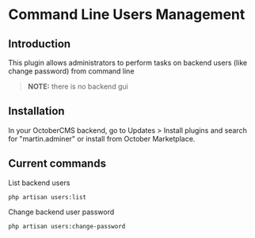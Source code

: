 # Command Line Users Management


## Introduction
This plugin allows administrators to perform tasks on backend users (like change password) from command line

> **NOTE:** there is no backend gui


## Installation
In your OctoberCMS backend, go to Updates > Install plugins and search for "martin.adminer" or install from October Marketplace.


## Current commands

List backend users

```
php artisan users:list
```

Change backend user password

```
php artisan users:change-password
```
